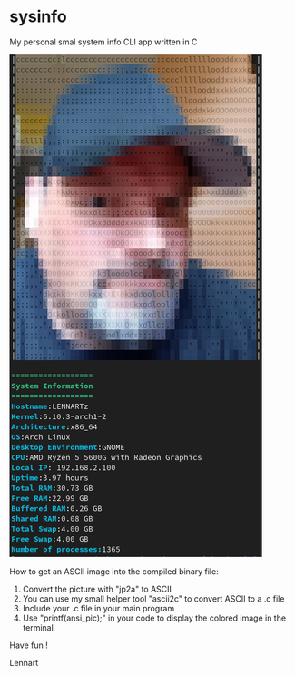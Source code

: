 # sysinfo
My personal smal system info CLI app written in C

<img src="sysinfo.png" alt="screenshot"></img>

How to get an ASCII image into the compiled binary file:
1. Convert the picture with "jp2a" to ASCII
2. You can use my small helper tool "ascii2c" to convert ASCII to a .c file
3. Include your .c file in your main program
4. Use "printf(ansi_pic);" in your code to display the colored image in the terminal

Have fun !

Lennart
